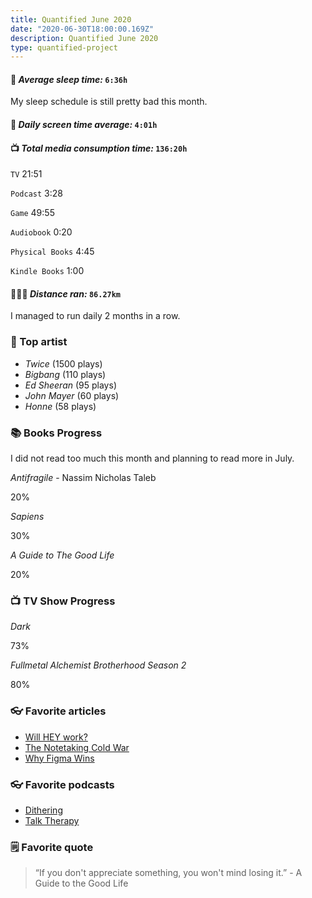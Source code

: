 ```yaml
---
title: Quantified June 2020
date: "2020-06-30T18:00:00.169Z"
description: Quantified June 2020
type: quantified-project
---
```


#### 🛌 *Average sleep time:* `6:36h`
My sleep schedule is still pretty bad this month.

#### 📱 *Daily screen time average:* `4:01h`

#### 📺 *Total media consumption time:* `136:20h`
`TV` 21:51

`Podcast` 3:28

`Game` 49:55

`Audiobook` 0:20

`Physical Books` 4:45

`Kindle Books` 1:00


#### 🏃🏻‍♂️ *Distance ran:* `86.27km`
I managed to run daily 2 months in a row.

### 🎤 Top artist
- *Twice* (1500 plays)
- *Bigbang* (110 plays)
- *Ed Sheeran* (95 plays)
- *John Mayer* (60 plays)
- *Honne* (58 plays)

### 📚 Books Progress
I did not read too much this month and planning to read more in July.

*Antifragile* - Nassim Nicholas Taleb
<div class="progress-wrapper">
  <div class="progress-bar">
    <div class="inner" style="width: 20%;"></div>
  </div>
  <span>20%</span>
</div>

*Sapiens*
<div class="progress-wrapper">
  <div class="progress-bar">
    <div class="inner" style="width: 30%;"></div>
  </div>
  <span>30%</span>
</div>

*A Guide to The Good Life*
<div class="progress-wrapper">
  <div class="progress-bar">
    <div class="inner" style="width: 20%;"></div>
  </div>
  <span>20%</span>
</div>

### 📺 TV Show Progress
*Dark*
<div class="progress-wrapper">
  <div class="progress-bar">
    <div class="inner" style="width: 73%;"></div>
  </div>
  <div>73%</div>
</div>

*Fullmetal Alchemist Brotherhood Season 2*
<div class="progress-wrapper">
  <div class="progress-bar">
    <div class="inner" style="width: 80%;"></div>
  </div>
  <div>80%</div>
</div>

### 👓 Favorite articles

- [Will HEY work?](https://divinations.substack.com/p/will-hey-work)
- [The Notetaking Cold War](https://superorganizers.substack.com/p/the-notetaking-cold-war)
- [Why Figma Wins](https://kwokchain.com/2020/06/19/why-figma-wins/)

### 👓 Favorite podcasts

- [Dithering](https://dithering.fm)
- [Talk Therapy](https://talktherapy.substack.com/)

### 🗒 Favorite quote

> “If you don't appreciate something, you won't mind losing it.” - A Guide to the Good Life

